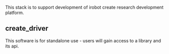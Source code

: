 
This stack is to support development of irobot create research development platform.

## create_driver

This software is for standalone use - users will gain access to a library and its api.

